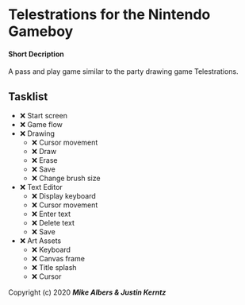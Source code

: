 # Telestrations for the Nintendo Gameboy

#### Short Decription

A pass and play game similar to the party drawing game Telestrations.

## Tasklist

- ❌ Start screen
- ❌ Game flow
- ❌ Drawing
    - ❌ Cursor movement
    - ❌ Draw
    - ❌ Erase
    - ❌ Save
    - ❌ Change brush size
- ❌ Text Editor
    - ❌ Display keyboard
    - ❌ Cursor movement
    - ❌ Enter text
    - ❌ Delete text
    - ❌ Save
- ❌ Art Assets
    - ❌ Keyboard
    - ❌ Canvas frame
    - ❌ Title splash
    - ❌ Cursor 


Copyright (c) 2020 **_Mike Albers & Justin Kerntz_**